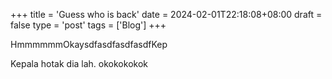 +++
title = 'Guess who is back'
date = 2024-02-01T22:18:08+08:00
draft = false
type = 'post'
tags = ['Blog']
+++

HmmmmmmOkaysdfasdfasdfasdfKep

Kepala hotak dia lah. okokokokok
